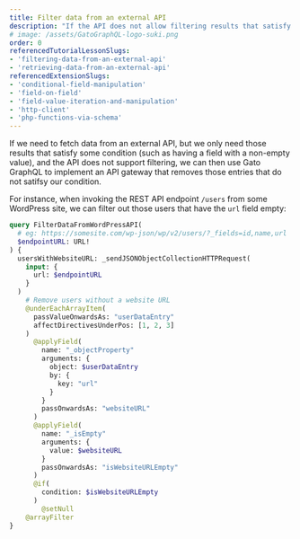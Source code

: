 ```yaml
---
title: Filter data from an external API
description: "If the API does not allow filtering results that satisfy some condition (such as having a field with a non-empty value), we can implement an API gateway that removes those entries that do not satifsy our condition"
# image: /assets/GatoGraphQL-logo-suki.png
order: 0
referencedTutorialLessonSlugs:
- 'filtering-data-from-an-external-api'
- 'retrieving-data-from-an-external-api'
referencedExtensionSlugs:
- 'conditional-field-manipulation'
- 'field-on-field'
- 'field-value-iteration-and-manipulation'
- 'http-client'
- 'php-functions-via-schema'
---
```


If we need to fetch data from an external API, but we only need those results that satisfy some condition (such as having a field with a non-empty value), and the API does not support filtering, we can then use Gato GraphQL to implement an API gateway that removes those entries that do not satifsy our condition.

For instance, when invoking the REST API endpoint `/users` from some WordPress site, we can filter out those users that have the `url` field empty:

```graphql
query FilterDataFromWordPressAPI(
  # eg: https://somesite.com/wp-json/wp/v2/users/?_fields=id,name,url
  $endpointURL: URL!
) {
  usersWithWebsiteURL: _sendJSONObjectCollectionHTTPRequest(
    input: {
      url: $endpointURL
    }
  )
    # Remove users without a website URL
    @underEachArrayItem(
      passValueOnwardsAs: "userDataEntry"
      affectDirectivesUnderPos: [1, 2, 3]
    )
      @applyField(
        name: "_objectProperty"
        arguments: {
          object: $userDataEntry
          by: {
            key: "url"
          }
        }
        passOnwardsAs: "websiteURL"
      )
      @applyField(
        name: "_isEmpty"
        arguments: {
          value: $websiteURL
        }
        passOnwardsAs: "isWebsiteURLEmpty"
      )
      @if(
        condition: $isWebsiteURLEmpty
      )
        @setNull
    @arrayFilter
}
```
